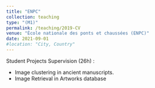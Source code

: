 ```yaml
---
title: "ENPC"
collection: teaching
type: "(M1)"
permalink: /teaching/2019-CV
venue: "École nationale des ponts et chaussées (ENPC)"
date: 2021-09-01
#location: "City, Country"
---
```


Student Projects Supervision (26h) : 
* Image clustering in ancient manuscripts. 
* Image Retrieval in Artworks database
